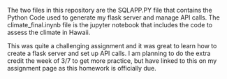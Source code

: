 The two files in this repository are the SQLAPP.PY file that contains the Python Code used to generate my flask server and manage API calls.  The climate_final.inynb file is the jupyter notebook that includes the code to assess the climate in Hawaii.  

This was quite a challenging assignment and it was great to learn how to create a flask server and set up API calls.  I am planning to do the extra credit the week of 3/7 to get more practice, but have linked to this on my assignment page as this homework is officially due.

